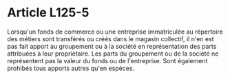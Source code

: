 # Article L125-5

Lorsqu'un fonds de commerce ou une entreprise immatriculée au répertoire des métiers sont transférés ou créés dans le magasin collectif, il n'en est pas fait apport au groupement ou à la société en représentation des parts attribuées à leur propriétaire. Les parts du groupement ou de la société ne représentent pas la valeur du fonds ou de l'entreprise. Sont également prohibés tous apports autres qu'en espèces.